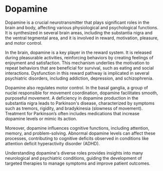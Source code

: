 <!--
source: GPT-4o
sibs: gamma-aminobutyric-acid, dopamine, serotonin, acetylcholine
tags: neurotransmitters
-->

# Dopamine

Dopamine is a crucial neurotransmitter that plays significant roles in the brain and body, affecting various physiological and psychological functions. It is synthesized in several brain areas, including the substantia nigra and the ventral tegmental area, and it is involved in reward, motivation, pleasure, and motor control.

In the brain, dopamine is a key player in the reward system. It is released during pleasurable activities, reinforcing behaviors by creating feelings of enjoyment and satisfaction. This mechanism underlies the motivation to repeat behaviors that are beneficial for survival, such as eating and social interactions. Dysfunction in this reward pathway is implicated in several psychiatric disorders, including addiction, depression, and schizophrenia.

Dopamine also regulates motor control. In the basal ganglia, a group of nuclei responsible for movement coordination, dopamine facilitates smooth, purposeful movement. A deficiency in dopamine production in the substantia nigra leads to Parkinson's disease, characterized by symptoms such as tremors, rigidity, and bradykinesia (slowness of movement). Treatment for Parkinson’s often includes medications that increase dopamine levels or mimic its action.

Moreover, dopamine influences cognitive functions, including attention, memory, and problem-solving. Abnormal dopamine levels can affect these processes, contributing to cognitive deficits observed in conditions like attention deficit hyperactivity disorder (ADHD).

Understanding dopamine's diverse roles provides insights into many neurological and psychiatric conditions, guiding the development of targeted therapies to manage symptoms and improve patient outcomes.
